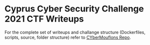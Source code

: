 # Cyprus Cyber Security Challenge 2021 CTF Writeups

For the complete set of writeups and challange structure (Dockerfiles, scripts, source, folder structure) refer to [CYberMouflons Repo](https://github.com/cybermouflons/CCSC-CTF-2021).